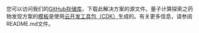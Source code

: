 
您可以访问我们的[GitHub存储库][source]，下载此解决方案的源文件。量子计算探索之药物发现方案的[模板][template-url]是使用[云开发工具包（CDK）](http://aws.amazon.com/cdk/)生成的。有关更多信息，请参阅README.md文件。


[source]: https://github.com/awslabs/quantum-computing-exploration-for-drug-discovery-on-aws
[cdk]: http://aws.amazon.com/cdk/
[template-url]: ./deployment.md
